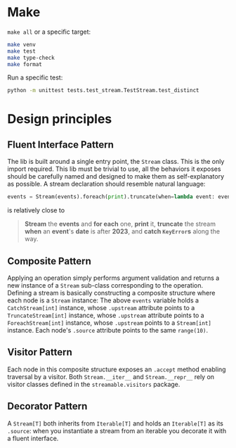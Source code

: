 # Make

`make all` or a specific target:
```bash
make venv
make test
make type-check
make format
```

Run a specific test:
```bash
python -m unittest tests.test_stream.TestStream.test_distinct
```

# Design principles

## Fluent Interface Pattern
The lib is built around a single entry point, the `Stream` class. This is the only import required. This lib must be trivial to use, all the behaviors it exposes should be carefully named and designed to make them as self-explanatory as possible. A stream declaration should resemble natural language:
```python
events = Stream(events).foreach(print).truncate(when=lambda event: event["year"] > "2023").catch(KeyError)
```
is relatively close to
> **Stream** the **events** and **for each** one, **print** it, **truncate** the stream **when** an **event**'s **date** is after **2023**, and **catch `KeyError`s** along the way.

## Composite Pattern
Applying an operation simply performs argument validation and returns a new instance of a `Stream` sub-class corresponding to the operation. Defining a stream is basically constructing a composite structure where each node is a `Stream` instance: The above `events` variable holds a `CatchStream[int]` instance, whose `.upstream` attribute points to a `TruncateStream[int]` instance, whose `.upstream` attribute points to a `ForeachStream[int]` instance, whose `.upstream` points to a `Stream[int]` instance. Each node's `.source` attribute points to the same `range(10)`.

## Visitor Pattern
Each node in this composite structure exposes an `.accept` method enabling traversal by a visitor. Both `Stream.__iter__` and `Stream.__repr__` rely on visitor classes defined in the `streamable.visitors` package.

## Decorator Pattern
A `Stream[T]` both inherits from `Iterable[T]` and holds an `Iterable[T]` as its `.source`: when you instantiate a stream from an iterable you decorate it with a fluent interface.
